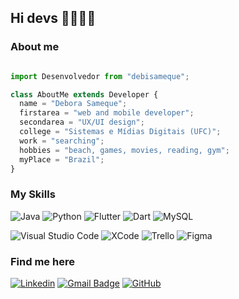 ## Hi devs 👋👩🏻‍💻

<h3>About me</h3>

```js

import Desenvolvedor from "debisameque";

class AboutMe extends Developer {
  name = "Debora Sameque";
  firstarea = "web and mobile developer";
  secondarea = "UX/UI design";
  college = "Sistemas e Mídias Digitais (UFC)";
  work = "searching";
  hobbies = "beach, games, movies, reading, gym";
  myPlace = "Brazil";
}

```

<h3>My Skills</h3>

![Java](https://img.shields.io/badge/Java-ED8B00?style=for-the-badge&logo=openjdk&logoColor=white)
![Python](https://img.shields.io/badge/Python-FFD43B?style=for-the-badge&logo=python&logoColor=blue)
![Flutter](https://img.shields.io/badge/Flutter-02569B?style=for-the-badge&logo=flutter&logoColor=white)
![Dart](https://img.shields.io/badge/Dart-0175C2?style=for-the-badge&logo=dart&logoColor=white)
![MySQL](https://img.shields.io/badge/MySQL-005C84?style=for-the-badge&logo=mysql&logoColor=white)

![Visual Studio Code](https://img.shields.io/badge/VSCode-0078D4?style=for-the-badge&logo=visual%20studio%20code&logoColor=white)
![XCode](https://img.shields.io/badge/Xcode-007ACC?style=for-the-badge&logo=Xcode&logoColor=white)
![Trello](https://img.shields.io/badge/Trello-0052CC?style=for-the-badge&logo=trello&logoColor=white)
![Figma](https://img.shields.io/badge/Figma-F24E1E?style=for-the-badge&logo=figma&logoColor=white)


<h3>Find me here</h3>

[![Linkedin](https://img.shields.io/badge/-oiedebi-blue?style=flat-square&logo=Linkedin&logoColor=white&link=https://www.linkedin.com/in/oiedebi?utm_source=share&utm_campaign=share_via&utm_content=profile&utm_medium=android_app)](https://www.linkedin.com/in/oiedebi?utm_source=share&utm_campaign=share_via&utm_content=profile&utm_medium=android_app)
[![Gmail Badge](https://img.shields.io/badge/-debisameque@gmail.com-006bed?style=flat-square&logo=Gmail&logoColor=white&link=mailto:debisameque@gmail.com)](mailto:debisameque@gmail.com)
[![GitHub](https://img.shields.io/github/followers/iuricode?label=follow&style=social)](https://github.com/debisameque)
